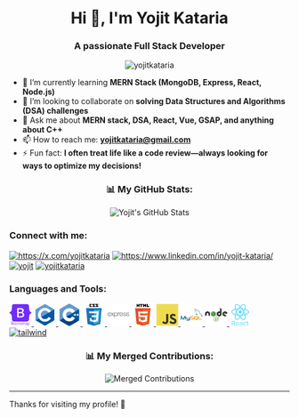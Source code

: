 <h1 align="center">Hi 👋, I'm Yojit Kataria</h1>
<h3 align="center">A passionate Full Stack Developer</h3>

<p align="center"> 
  <img src="https://komarev.com/ghpvc/?username=yojitkataria&label=Profile%20views&color=0e75b6&style=flat" alt="yojitkataria" /> 
</p>

- 🌱 I’m currently learning **MERN Stack (MongoDB, Express, React, Node.js)**
- 👯 I’m looking to collaborate on **solving Data Structures and Algorithms (DSA) challenges**
- 💬 Ask me about **MERN stack, DSA, React, Vue, GSAP, and anything about C++**
- 📫 How to reach me: **yojitkataria@gmail.com**
- ⚡ Fun fact: **I often treat life like a code review—always looking for ways to optimize my decisions!**

<h3 align="center">📊 My GitHub Stats:</h3>
<p align="center">
  <img src="https://github-readme-stats.vercel.app/api?username=yojitkataria&show_icons=true&hide_title=true&count_private=true&hide=prs&theme=tokyonight" alt="Yojit's GitHub Stats" />
</p>

<h3 align="left">Connect with me:</h3>
<p align="left">
  <a href="https://x.com/yojitkataria" target="blank"><img align="center" src="https://raw.githubusercontent.com/rahuldkjain/github-profile-readme-generator/master/src/images/icons/Social/twitter.svg" alt="https://x.com/yojitkataria" height="30" width="40" /></a>
  <a href="https://www.linkedin.com/in/yojit-kataria/" target="blank"><img align="center" src="https://raw.githubusercontent.com/rahuldkjain/github-profile-readme-generator/master/src/images/icons/Social/linked-in-alt.svg" alt="https://www.linkedin.com/in/yojit-kataria/" height="30" width="40" /></a>
  <a href="https://codeforces.com/profile/yojit" target="blank"><img align="center" src="https://raw.githubusercontent.com/rahuldkjain/github-profile-readme-generator/master/src/images/icons/Social/codeforces.svg" alt="yojit" height="30" width="40" /></a>
  <a href="https://www.leetcode.com/yojitkataria" target="blank"><img align="center" src="https://raw.githubusercontent.com/rahuldkjain/github-profile-readme-generator/master/src/images/icons/Social/leet-code.svg" alt="yojitkataria" height="30" width="40" /></a>
</p>

<h3 align="left">Languages and Tools:</h3>
<p align="left">
  <a href="https://getbootstrap.com" target="_blank" rel="noreferrer"> 
    <img src="https://raw.githubusercontent.com/devicons/devicon/master/icons/bootstrap/bootstrap-plain-wordmark.svg" alt="bootstrap" width="40" height="40"/>
  </a> 
  <a href="https://www.cprogramming.com/" target="_blank" rel="noreferrer"> 
    <img src="https://raw.githubusercontent.com/devicons/devicon/master/icons/c/c-original.svg" alt="c" width="40" height="40"/>
  </a> 
  <a href="https://www.w3schools.com/cpp/" target="_blank" rel="noreferrer"> 
    <img src="https://raw.githubusercontent.com/devicons/devicon/master/icons/cplusplus/cplusplus-original.svg" alt="cplusplus" width="40" height="40"/>
  </a> 
  <a href="https://www.w3schools.com/css/" target="_blank" rel="noreferrer"> 
    <img src="https://raw.githubusercontent.com/devicons/devicon/master/icons/css3/css3-original-wordmark.svg" alt="css3" width="40" height="40"/>
  </a> 
  <a href="https://expressjs.com" target="_blank" rel="noreferrer"> 
    <img src="https://raw.githubusercontent.com/devicons/devicon/master/icons/express/express-original-wordmark.svg" alt="express" width="40" height="40"/>
  </a> 
  <a href="https://www.w3.org/html/" target="_blank" rel="noreferrer"> 
    <img src="https://raw.githubusercontent.com/devicons/devicon/master/icons/html5/html5-original-wordmark.svg" alt="html5" width="40" height="40"/>
  </a> 
  <a href="https://developer.mozilla.org/en-US/docs/Web/JavaScript" target="_blank" rel="noreferrer"> 
    <img src="https://raw.githubusercontent.com/devicons/devicon/master/icons/javascript/javascript-original.svg" alt="javascript" width="40" height="40"/>
  </a> 
  <a href="https://www.mysql.com/" target="_blank" rel="noreferrer"> 
    <img src="https://raw.githubusercontent.com/devicons/devicon/master/icons/mysql/mysql-original-wordmark.svg" alt="mysql" width="40" height="40"/>
  </a> 
  <a href="https://nodejs.org" target="_blank" rel="noreferrer"> 
    <img src="https://raw.githubusercontent.com/devicons/devicon/master/icons/nodejs/nodejs-original-wordmark.svg" alt="nodejs" width="40" height="40"/>
  </a> 
  <a href="https://reactjs.org/" target="_blank" rel="noreferrer"> 
    <img src="https://raw.githubusercontent.com/devicons/devicon/master/icons/react/react-original-wordmark.svg" alt="react" width="40" height="40"/>
  </a> 
  <a href="https://tailwindcss.com/" target="_blank" rel="noreferrer"> 
    <img src="https://www.vectorlogo.zone/logos/tailwindcss/tailwindcss-icon.svg" alt="tailwind" width="40" height="40"/>
  </a> 
</p>

<h3 align="center">📊 My Merged Contributions:</h3>
<p align="center">
  <img src="https://github-readme-streak-stats.herokuapp.com/?user=yojitkataria&theme=tokyonight" alt="Merged Contributions" />
</p>

---

Thanks for visiting my profile! 🚀
